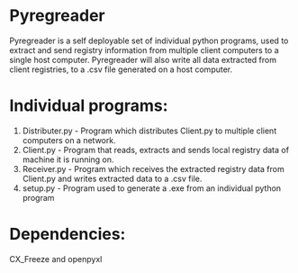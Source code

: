 # Pyregreader

Pyregreader is a self deployable set of individual python programs, used to extract and send registry information from multiple client
computers to a single host computer. Pyregreader will also write all data extracted from client registries, to a .csv file generated on a host computer.

# Individual programs:

1. Distributer.py - Program which distributes Client.py to multiple client computers on a network.
2. Client.py - Program that reads, extracts and sends local registry data of machine it is running on.
3. Receiver.py - Program which receives the extracted registry data from Client.py and writes extracted data to a .csv file.
4. setup.py - Program used to generate a .exe from an individual python program

# Dependencies:

CX_Freeze and openpyxl

